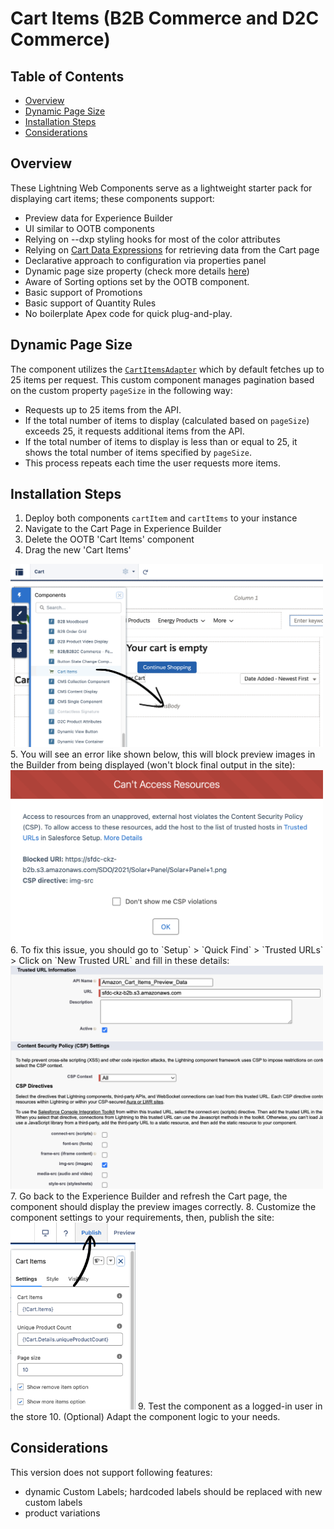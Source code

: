 # Cart Items (B2B Commerce and D2C Commerce)

## Table of Contents
- [Overview](#overview)
- [Dynamic Page Size](#dynamic-page-size)
- [Installation Steps](#installation-steps)
- [Considerations](#considerations)

## Overview
These Lightning Web Components serve as a lightweight starter pack for displaying cart items; these components support:
- Preview data for Experience Builder
- UI similar to OOTB components
- Relying on --dxp styling hooks for most of the color attributes
- Relying on [Cart Data Expressions](https://help.salesforce.com/s/articleView?id=sf.comm_components_expressions_cart.htm&type=5) for retrieving data from the Cart page
- Declarative approach to configuration via properties panel
- Dynamic page size property (check more details [here](#dynamic-page-size))
- Aware of Sorting options set by the OOTB component.
- Basic support of Promotions
- Basic support of Quantity Rules
- No boilerplate Apex code for quick plug-and-play.

## Dynamic Page Size
The component utilizes the [`CartItemsAdapter`](https://developer.salesforce.com/docs/atlas.en-us.b2b_b2c_comm_dev.meta/b2b_b2c_comm_dev/b2b_b2c_comm_display_lwc_apis.htm#Adapters-in-the-Commerce-Namespace) which by default fetches up to 25 items per request. This custom component manages pagination based on the custom property `pageSize` in the following way:
- Requests up to 25 items from the API.
- If the total number of items to display (calculated based on `pageSize`) exceeds 25, it requests additional items from the API.
- If the total number of items to display is less than or equal to 25, it shows the total number of items specified by `pageSize`.
- This process repeats each time the user requests more items.

## Installation Steps
1. Deploy both components `cartItem` and `cartItems` to your instance
2. Navigate to the Cart Page in Experience Builder
3. Delete the OOTB 'Cart Items' component
4. Drag the new 'Cart Items'
<img src="./docs/images/builder-drag-and-drop.png" width="500">
5. You will see an error like shown below, this will block preview images in the Builder from being displayed (won't block final output in the site):
<img src="./docs/images/csp-alert.png" width="500">
6. To fix this issue, you should go to `Setup` > `Quick Find` > `Trusted URLs` > Click on `New Trusted URL` and fill in these details:
<img src="./docs/images/csp-setup.png" width="500">
7. Go back to the Experience Builder and refresh the Cart page, the component should display the preview images correctly.
8. Customize the component settings to your requirements, then, publish the site:
<img src="./docs/images/builder-publish.png" width="200">
9. Test the component as a logged-in user in the store
10. (Optional) Adapt the component logic to your needs.

## Considerations
This version does not support following features:
- dynamic Custom Labels; hardcoded labels should be replaced with new custom labels
- product variations